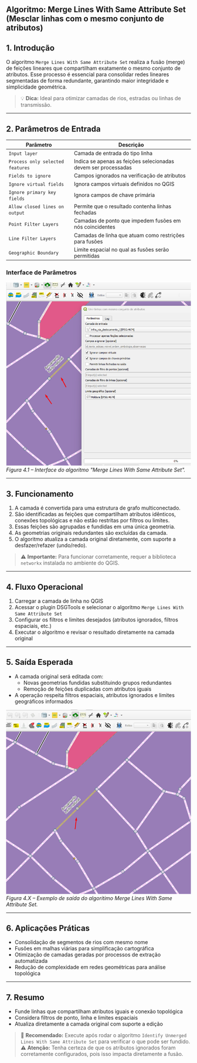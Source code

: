 ## Algoritmo: Merge Lines With Same Attribute Set (Mesclar linhas com o mesmo conjunto de atributos)

## 1. Introdução

O algoritmo `Merge Lines With Same Attribute Set` realiza a fusão (merge) de feições lineares que compartilham exatamente o mesmo conjunto de atributos. Esse processo é essencial para consolidar redes lineares segmentadas de forma redundante, garantindo maior integridade e simplicidade geométrica.

> 💡 **Dica:** Ideal para otimizar camadas de rios, estradas ou linhas de transmissão.

---

## 2. Parâmetros de Entrada

| Parâmetro                           | Descrição                                                                 |
|-------------------------------------|---------------------------------------------------------------------------|
| `Input layer`                       | Camada de entrada do tipo linha                                           |
| `Process only selected features`    | Indica se apenas as feições selecionadas devem ser processadas           |
| `Fields to ignore`                  | Campos ignorados na verificação de atributos                              |
| `Ignore virtual fields`            | Ignora campos virtuais definidos no QGIS                                 |
| `Ignore primary key fields`         | Ignora campos de chave primária                                           |
| `Allow closed lines on output`      | Permite que o resultado contenha linhas fechadas                         |
| `Point Filter Layers`               | Camadas de ponto que impedem fusões em nós coincidentes                  |
| `Line Filter Layers`                | Camadas de linha que atuam como restrições para fusões                   |
| `Geographic Boundary`               | Limite espacial no qual as fusões serão permitidas                       |

### Interface de Parâmetros

![Interface de Parâmetros](./assets/modulo-04/img-config-merge-lines-with-same-attribute-set.png)
*Figura 4.1 – Interface do algoritmo "Merge Lines With Same Attribute Set".*

---

## 3. Funcionamento

1. A camada é convertida para uma estrutura de grafo multiconectado.
2. São identificadas as feições que compartilham atributos idênticos, conexões topológicas e não estão restritas por filtros ou limites.
3. Essas feições são agrupadas e fundidas em uma única geometria.
4. As geometrias originais redundantes são excluídas da camada.
5. O algoritmo atualiza a camada original diretamente, com suporte a desfazer/refazer (undo/redo).

> ⚠️ **Importante:** Para funcionar corretamente, requer a biblioteca `networkx` instalada no ambiente do QGIS.

---

## 4. Fluxo Operacional

1. Carregar a camada de linha no QGIS  
2. Acessar o plugin DSGTools e selecionar o algoritmo `Merge Lines With Same Attribute Set`  
3. Configurar os filtros e limites desejados (atributos ignorados, filtros espaciais, etc.)  
4. Executar o algoritmo e revisar o resultado diretamente na camada original  

---

## 5. Saída Esperada

- A camada original será editada com:
  - Novas geometrias fundidas substituindo grupos redundantes
  - Remoção de feições duplicadas com atributos iguais
- A operação respeita filtros espaciais, atributos ignorados e limites geográficos informados

![Resultado Merge Lines With Same Attribute Set](./assets/modulo-04/img-result-merge-lines-with-same-attribute-set.png)  
*Figura 4.X – Exemplo de saída do algoritimo Merge Lines With Same Attribute Set.*

---

## 6. Aplicações Práticas

- Consolidação de segmentos de rios com mesmo nome
- Fusões em malhas viárias para simplificação cartográfica
- Otimização de camadas geradas por processos de extração automatizada
- Redução de complexidade em redes geométricas para análise topológica

---

## 7. Resumo

- Funde linhas que compartilham atributos iguais e conexão topológica
- Considera filtros de ponto, linha e limites espaciais
- Atualiza diretamente a camada original com suporte a edição

> 🔹 **Recomendado:** Execute após rodar o algoritmo `Identify Unmerged Lines With Same Attribute Set` para verificar o que pode ser fundido.  
> ⚠️ **Atenção:** Tenha certeza de que os atributos ignorados foram corretamente configurados, pois isso impacta diretamente a fusão.